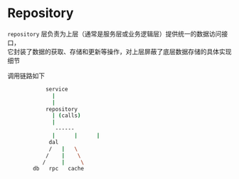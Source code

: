 # Repository

`repository` 层负责为上层（通常是服务层或业务逻辑层）提供统一的数据访问接口，  
它封装了数据的获取、存储和更新等操作，对上层屏蔽了底层数据存储的具体实现细节

调用链路如下

```bash
            service
              |
              |
            repository
              | (calls)
              |
               ------
              |      |      |
             dal
             /   |   \
            /    |    \
           /     |     \
        db   rpc   cache
```